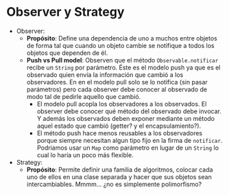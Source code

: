 # Observer y Strategy

- Observer:
    - **Propósito**: Define una dependencia de uno a muchos entre objetos de forma tal que cuando un objeto cambie se
      notifique a todos los objetos que dependen de él.
    - **Push vs Pull model**: Observen que el método `Observable.notificar` recibe un `String` por parámetro. Éste es el
      modelo push ya que es el observado quien envía la información que cambió a los observadores. En en el modelo pull
      solo
      se lo notifica (sin pasar parámetros) pero cada observer debe conocer al observado de modo tal de pedirle aquello
      que
      cambió.
        - El modelo pull acopla los observadores a los observados. El observer debe conocer qué método del observado
          debe
          invocar. Y además los observados deben exponer mediante un método aquel estado que cambió (getter? y el
          encapsulamiento?).
        - El método push hace menos reusables a los observadores porque siempre necesitan algun tipo fijo en la firma
          de `notificar`. Podriamos usar un `Map` como parámetro en lugar de un `String` lo cual lo haría un poco más
          flexible.
- Strategy:
    - **Propósito**: Permite definir una familia de algoritmos, colocar cada uno de ellos en una clase separada y hacer
      que sus objetos sean intercambiables. Mmmm... ¿no es simplemente polimorfismo?